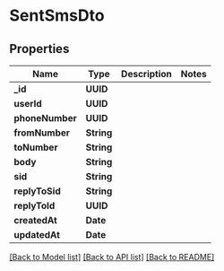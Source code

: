# SentSmsDto

## Properties
Name | Type | Description | Notes
------------ | ------------- | ------------- | -------------
**_id** | **UUID** |  | 
**userId** | **UUID** |  | 
**phoneNumber** | **UUID** |  | 
**fromNumber** | **String** |  | 
**toNumber** | **String** |  | 
**body** | **String** |  | 
**sid** | **String** |  | 
**replyToSid** | **String** |  | 
**replyToId** | **UUID** |  | 
**createdAt** | **Date** |  | 
**updatedAt** | **Date** |  | 

[[Back to Model list]](../README#documentation-for-models) [[Back to API list]](../README#documentation-for-api-endpoints) [[Back to README]](../README)


